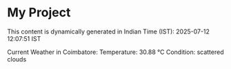 # My Project

This content is dynamically generated in Indian Time (IST): 2025-07-12 12:07:51 IST


Current Weather in Coimbatore:
Temperature: 30.88 °C
Condition: scattered clouds
